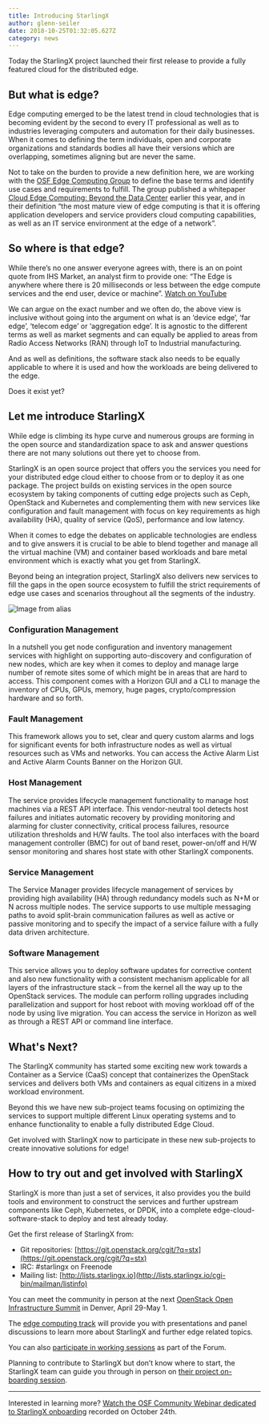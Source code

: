 ```yaml
---
title: Introducing StarlingX
author: glenn-seiler
date: 2018-10-25T01:32:05.627Z
category: news
---
```


Today the StarlingX project launched their first release to provide a fully featured cloud for the distributed edge.<!-- more -->

## But what is edge?

Edge computing emerged to be the latest trend in cloud technologies that is becoming evident by the second to every IT professional as well as to industries leveraging computers and automation for their daily businesses. When it comes to defining the term individuals, open and corporate organizations and standards bodies all have their versions which are overlapping, sometimes aligning but are never the same.

Not to take on the burden to provide a new definition here, we are working with the [OSF Edge Computing Group](https://wiki.openstack.org/wiki/Edge_Computing_Group) to define the base terms and identify use cases and requirements to fulfill. The group published a whitepaper [Cloud Edge Computing: Beyond the Data Center](https://www.openstack.org/edge-computing/cloud-edge-computing-beyond-the-data-center?lang=en_US) earlier this year, and in their definition “the most mature view of edge computing is that it is offering application developers and service providers cloud computing capabilities, as well as an IT service environment at the edge of a network”.

## So where is that edge?

While there’s no one answer everyone agrees with, there is an on point quote from IHS Market, an analyst firm to provide one: “The Edge is anywhere where there is 20 milliseconds or less between the edge compute services and the end user, device or machine”. [Watch on YouTube](https://www.youtube.com/watch?v=Ckx-lmjZ72U)

We can argue on the exact number and we often do, the above view is inclusive without going into the argument on what is an ‘device edge’, ‘far edge’, ‘telecom edge’ or ‘aggregation edge’. It is agnostic to the different terms as well as market segments and can equally be applied to areas from Radio Access Networks (RAN) through IoT to Industrial manufacturing.

And as well as definitions, the software stack also needs to be equally applicable to where it is used and how the workloads are being delivered to the edge.

Does it exist yet?

## Let me introduce StarlingX

While edge is climbing its hype curve and numerous groups are forming in the open source and standardization space to ask and answer questions there are not many solutions out there yet to choose from.

StarlingX is an open source project that offers you the services you need for your distributed edge cloud either to choose from or to deploy it as one package. The project builds on existing services in the open source ecosystem by taking components of cutting edge projects such as Ceph, OpenStack and Kubernetes and complementing them with new services like configuration and fault management with focus on key requirements as high availability (HA), quality of service (QoS), performance and low latency.

When it comes to edge the debates on applicable technologies are endless and to give answers it is crucial to be able to blend together and manage all the virtual machine (VM) and container based workloads and bare metal environment which is exactly what you get from StarlingX.

Beyond being an integration project, StarlingX also delivers new services to fill the gaps in the open source ecosystem to fulfill the strict requirements of edge use cases and scenarios throughout all the segments of the industry.

![Image from alias](/images/StarlingX_Diagram_SimplifiedArchitecture.jpg "StarlingX architecture")

### Configuration Management

In a nutshell you get node configuration and inventory management services with highlight on supporting auto-discovery and configuration of new nodes, which are key when it comes to deploy and manage large number of remote sites some of which might be in areas that are hard to access. This component comes with a Horizon GUI and a CLI to manage the inventory of CPUs, GPUs, memory, huge pages, crypto/compression hardware and so forth.

### Fault Management

This framework allows you to set, clear and query custom alarms and logs for significant events for both infrastructure nodes as well as virtual resources such as VMs and networks. You can access the Active Alarm List and Active Alarm Counts Banner on the Horizon GUI.

### Host Management

The service provides lifecycle management functionality to manage host machines via a REST API interface. This vendor-neutral tool detects host failures and initiates automatic recovery by providing monitoring and alarming for cluster connectivity, critical process failures, resource utilization thresholds and H/W faults. The tool also interfaces with the board management controller (BMC) for out of band reset, power-on/off and H/W sensor monitoring and shares host state with other StarlingX components.

### Service Management

The Service Manager provides lifecycle management of services by providing high availability (HA) through redundancy models such as N+M or N across multiple nodes. The service supports to use multiple messaging paths to avoid split-brain communication failures as well as active or passive monitoring and to specify the impact of a service failure with a fully data driven architecture.

### Software Management

This service allows you to deploy software updates for corrective content and also new functionality with a consistent mechanism applicable for all layers of the infrastructure stack – from the kernel all the way up to the OpenStack services. The module can perform rolling upgrades including parallelization and support for host reboot with moving workload off of the node by using live migration. You can access the service in Horizon as well as through a REST API or command line interface.

## What's Next?

The StarlingX community has started some exciting new work towards a Container as a Service (CaaS) concept that containerizes the OpenStack services and delivers both VMs and containers as equal citizens in a mixed workload environment.

Beyond this we have new sub-project teams focusing on optimizing the services to support multiple different Linux operating systems and to enhance functionality to enable a fully distributed Edge Cloud.

Get involved with StarlingX now to participate in these new sub-projects to create innovative solutions for edge!

## How to try out and get involved with StarlingX

StarlingX is more than just a set of services, it also provides you the build tools and environment to construct the services and further upstream components like Ceph, Kubernetes, or DPDK, into a complete edge-cloud-software-stack to deploy and test already today.

Get the first release of StarlingX from:

- Git repositories: [https://git.openstack.org/cgit/?q=stx](https://git.openstack.org/cgit/?q=stx)
- IRC: #starlingx on Freenode
- Mailing list: [http://lists.starlingx.io](http://lists.starlingx.io/cgi-bin/mailman/listinfo)

You can meet the community in person at the next [OpenStack Open Infrastructure Summit](https://www.openstack.org/summit/denver-2019/) in Denver, April 29-May 1.

The [edge computing track](https://www.openstack.org/summit/berlin-2018/summit-schedule/#day=2018-11-13&tracks=248) will provide you with presentations and panel discussions to learn more about StarlingX and further edge related topics.

You can also [participate in working sessions](https://www.openstack.org/summit/berlin-2018/summit-schedule/#day=2018-11-13&recorded=false&track_groups=86) as part of the Forum.

Planning to contribute to StarlingX but don’t know where to start, the StarlingX team can guide you through in person on [their project on-boarding session](https://www.openstack.org/summit/berlin-2018/summit-schedule/events/22851/starlingx-project-onboarding).

---

Interested in learning more? [Watch the OSF Community Webinar dedicated to StarlingX onboarding](https://www.youtube.com/watch?v=G9uwGnKD6tM&t) recorded on October 24th.
